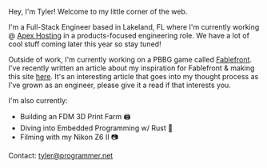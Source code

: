 Hey, I'm Tyler! Welcome to my little corner of the web.

I'm a Full-Stack Engineer based in Lakeland, FL where I'm currently working @ [Apex Hosting](https://apexminecrafthosting.com) in a products-focused engineering role.
We have a lot of cool stuff coming later this year so stay tuned!

Outside of work, I'm currently working on a PBBG game called [Fablefront](https://discord.gg/zkKGwJtEts). I've recently written an article about my inspiration for Fablefront & making this site
[here](/blog/01-coming-full-circle). It's an interesting article that goes into my thought process as I've grown as an engineer, please give it a read if that interests you.

I'm also currently:
- Building an FDM 3D Print Farm :printer:
- Diving into Embedded Programming w/ Rust :crab:
- Filming with my Nikon Z6 II :camera:

Contact: [tyler@programmer.net](mailto:tyler@programmer.net)


